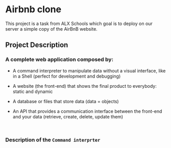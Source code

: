 # Airbnb clone
This project is a task from ALX Schools which goal is to deploy on our server a simple copy of the AirBnB website.
<br>

## Project Description

### A complete web application composed by:

* A command interpreter to manipulate data without a visual interface, like in a Shell (perfect for development and
debugging)

* A website (the front-end) that shows the final product to everybody: static and dynamic

* A database or files that store data (data = objects)

* An API that provides a communication interface between the front-end and your data (retrieve, create, delete, update them)
<br>


### Description of the `Command interprter`

